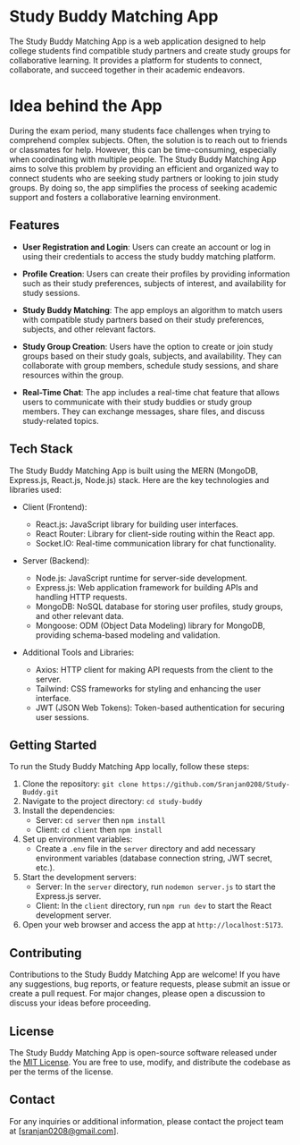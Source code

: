# Study Buddy Matching App

The Study Buddy Matching App is a web application designed to help college students find compatible study partners and create study groups for collaborative learning. It provides a platform for students to connect, collaborate, and succeed together in their academic endeavors.

# Idea behind the App
During the exam period, many students face challenges when trying to comprehend complex subjects. Often, the solution is to reach out to friends or classmates for help. However, this can be time-consuming, especially when coordinating with multiple people. The Study Buddy Matching App aims to solve this problem by providing an efficient and organized way to connect students who are seeking study partners or looking to join study groups. By doing so, the app simplifies the process of seeking academic support and fosters a collaborative learning environment.

## Features

- **User Registration and Login**: Users can create an account or log in using their credentials to access the study buddy matching platform.

- **Profile Creation**: Users can create their profiles by providing information such as their study preferences, subjects of interest, and availability for study sessions.

- **Study Buddy Matching**: The app employs an algorithm to match users with compatible study partners based on their study preferences, subjects, and other relevant factors.

- **Study Group Creation**: Users have the option to create or join study groups based on their study goals, subjects, and availability. They can collaborate with group members, schedule study sessions, and share resources within the group.

- **Real-Time Chat**: The app includes a real-time chat feature that allows users to communicate with their study buddies or study group members. They can exchange messages, share files, and discuss study-related topics.

## Tech Stack

The Study Buddy Matching App is built using the MERN (MongoDB, Express.js, React.js, Node.js) stack. Here are the key technologies and libraries used:

- Client (Frontend):
  - React.js: JavaScript library for building user interfaces.
  - React Router: Library for client-side routing within the React app.
  - Socket.IO: Real-time communication library for chat functionality.

- Server (Backend):
  - Node.js: JavaScript runtime for server-side development.
  - Express.js: Web application framework for building APIs and handling HTTP requests.
  - MongoDB: NoSQL database for storing user profiles, study groups, and other relevant data.
  - Mongoose: ODM (Object Data Modeling) library for MongoDB, providing schema-based modeling and validation.

- Additional Tools and Libraries:
  - Axios: HTTP client for making API requests from the client to the server.
  - Tailwind: CSS frameworks for styling and enhancing the user interface.
  - JWT (JSON Web Tokens): Token-based authentication for securing user sessions.

## Getting Started

To run the Study Buddy Matching App locally, follow these steps:

1. Clone the repository: `git clone https://github.com/Sranjan0208/Study-Buddy.git`
2. Navigate to the project directory: `cd study-buddy`
3. Install the dependencies:
   - Server: `cd server` then `npm install`
   - Client: `cd client` then `npm install`
4. Set up environment variables:
   - Create a `.env` file in the `server` directory and add necessary environment variables (database connection string, JWT secret, etc.).
5. Start the development servers:
   - Server: In the `server` directory, run `nodemon server.js` to start the Express.js server.
   - Client: In the `client` directory, run `npm run dev` to start the React development server.
6. Open your web browser and access the app at `http://localhost:5173`.

## Contributing

Contributions to the Study Buddy Matching App are welcome! If you have any suggestions, bug reports, or feature requests, please submit an issue or create a pull request. For major changes, please open a discussion to discuss your ideas before proceeding.

## License

The Study Buddy Matching App is open-source software released under the [MIT License](LICENSE). You are free to use, modify, and distribute the codebase as per the terms of the license.

## Contact

For any inquiries or additional information, please contact the project team at [sranjan0208@gmail.com].
